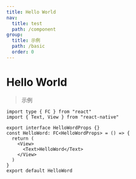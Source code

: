 ```yaml
---
title: Hello World
nav:
  title: test
  path: /component
group:
  title: 示例
  path: /basic
  order: 0
---
```


# Hello World

> 示例

<!-- <code src="./__fixtures__/demo.tsx"></code> -->

```tsx
import type { FC } from "react"
import { Text, View } from "react-native"

export interface HelloWordProps {}
const HelloWord: FC<HelloWordProps> = () => {
  return (
    <View>
      <Text>HelloWord</Text>
    </View>
  )
}
export default HelloWord
```
